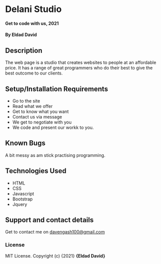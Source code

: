 # Delani Studio
#### Get to code with us, 2021
#### By **Eldad David**
## Description
The web page is a studio that creates websites to people at an affordable price. 
It has a range of great programmers who do their best to give the best outcome to our clients.
## Setup/Installation Requirements
* Go to the site
* Read what we offer
* Get to know what you want
* Contact us via message
* We get to negotiate with you
* We code and present our workk to you.

## Known Bugs
A bit messy as am stick practising programming.
## Technologies Used
* HTML
* CSS
* Javascript
* Bootstrap
* Jquery
## Support and contact details
Get to contact me on davengash100@gmail.com
### License
MIT License.
Copyright (c) {2021} **{Eldad David}**